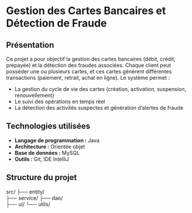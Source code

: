 # Gestion des Cartes Bancaires et Détection de Fraude

## Présentation
Ce projet a pour objectif la gestion des cartes bancaires (débit, crédit, prépayée) et la détection des fraudes associées. Chaque client peut posséder une ou plusieurs cartes, et ces cartes génèrent différentes transactions (paiement, retrait, achat en ligne). Le système permet :

- La gestion du cycle de vie des cartes (création, activation, suspension, renouvellement)
- Le suivi des opérations en temps réel
- La détection des activités suspectes et génération d’alertes de fraude

## Technologies utilisées
- **Langage de programmation :** Java
- **Architecture :** Orientée objet
- **Base de données :** MySQL
- **Outils :** Git, IDE IntelliJ

## Structure du projet
src/
├── entity/    
├── service/
├── dao/      
├── ui/
└── utils/  
